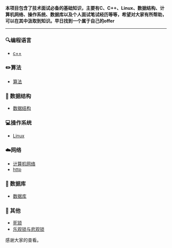 **本项目包含了技术面试必备的基础知识，主要有C、C++、Linux、数据结构、计算机网络、操作系统、数据库以及个人面试笔试经历等等，希望对大家有所帮助，可以在其中汲取到知识。早日找到一个属于自己的offer**

-------

### :mag:编程语言 

- [c++](https://github.com/YKitty/Notes/tree/master/notes/C%2B%2B )

### ✏️算法

- [算法](https://github.com/YKitty/Notes/tree/master/notes/Algorithm )

### 🎯 数据结构 

- [数据结构](https://github.com/YKitty/Notes/tree/master/notes/DS )

### 💻操作系统

- [Linux](https://github.com/YKitty/Notes/tree/master/notes/Linux )

### ☁️网络

- [计算机网络](https://github.com/YKitty/Notes/tree/master/notes/Network/%E8%AE%A1%E7%AE%97%E6%9C%BA%E7%BD%91%E7%BB%9C )
- [http](https://github.com/YKitty/Notes/tree/master/notes/Network/http )

### 💾 数据库

- [数据库](https://github.com/YKitty/Notes/tree/master/notes/Mysql )

### 📖 其他 

- [死锁](https://github.com/YKitty/Notes/blob/master/notes/Other/%E6%AD%BB%E9%94%81.md )
- [乐观锁与悲观锁](https://github.com/YKitty/Notes/blob/master/notes/Other/%E4%B9%90%E8%A7%82%E9%94%81%E5%92%8C%E6%82%B2%E8%A7%82%E9%94%81.md )

感谢大家的查看。


